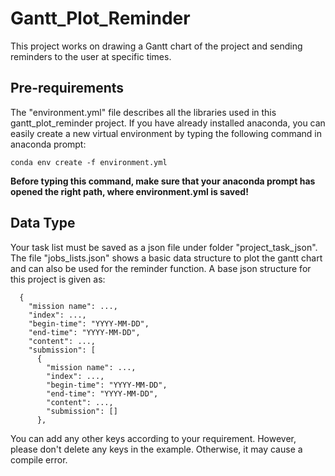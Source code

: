# Gantt_Plot_Reminder
This project works on drawing a Gantt chart of the project and sending reminders to the user at specific times.
## Pre-requirements
The "environment.yml" file describes all the libraries used in this gantt_plot_reminder project. If you have already installed anaconda, you can easily create a new virtual environment by typing the following command in anaconda prompt:
```
conda env create -f environment.yml
```
**Before typing this command, make sure that your anaconda prompt has opened the right path, where environment.yml is saved!**

## Data Type
Your task list must be saved as a json file under folder "project_task_json". The file "jobs_lists.json" shows a basic data structure to plot the gantt chart and can also be used for the reminder function. A base json structure for this project is given as:
```
  {
    "mission name": ...,
    "index": ...,
    "begin-time": "YYYY-MM-DD",
    "end-time": "YYYY-MM-DD",
    "content": ...,
    "submission": [
      {
        "mission name": ...,
        "index": ...,
        "begin-time": "YYYY-MM-DD",
        "end-time": "YYYY-MM-DD",
        "content": ...,
        "submission": []
      },
```
You can add any other keys according to your requirement. However, please don't delete any keys in the example. Otherwise, it may cause a compile error. 

